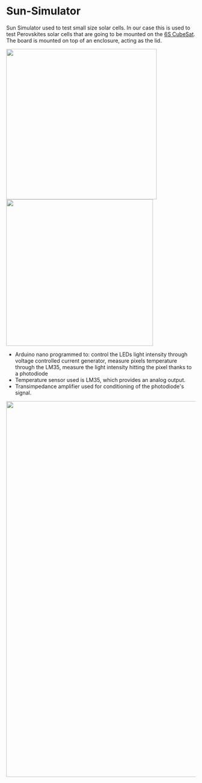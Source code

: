 # Sun-Simulator
Sun Simulator used to test small size solar cells. In our case this is used to test Perovskites solar cells that are going to be mounted on the [6S CubeSat](https://polispace.it/6s-cubesat-project/). The board is mounted on top of an enclosure, acting as the lid.

<img src="https://github.com/Luca452/Sun-Simulator/assets/36864265/39427290-29f9-4814-9904-17e5993ce7b8" width="400" />

<img src="https://github.com/Luca452/Sun-Simulator/assets/36864265/f7d41556-cb27-4870-9165-9492d6fd0bb7" width="390" />

- Arduino nano programmed to: control the LEDs light intensity through voltage controlled current generator, measure pixels temperature through the LM35, measure the light intensity hitting the pixel thanks to a photodiode
- Temperature sensor used is LM35, which provides an analog output.
- Transimpedance amplifier used for conditioning of the photodiode's signal.

<img src="https://github.com/Luca452/Sun-Simulator/assets/36864265/bda7f382-7f1a-4339-9db9-ad5128384f68" width="1000" />


